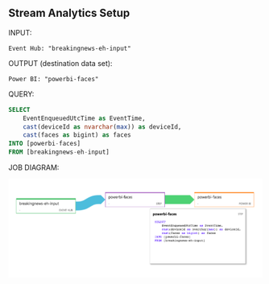 ## Stream Analytics Setup

INPUT:
```
Event Hub: "breakingnews-eh-input"
```

OUTPUT (destination data set):
```
Power BI: "powerbi-faces"
```

QUERY:
```sql
SELECT
    EventEnqueuedUtcTime as EventTime,
    cast(deviceId as nvarchar(max)) as deviceId,
    cast(faces as bigint) as faces
INTO [powerbi-faces]
FROM [breakingnews-eh-input]
```

JOB DIAGRAM:

![Job Diagram](JobDiagram.png)